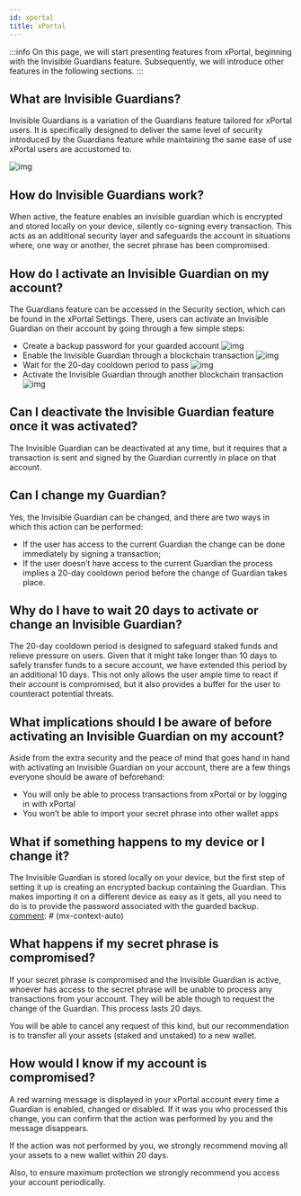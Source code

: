 ```yaml
---
id: xportal
title: xPortal
---
```


[comment]: # (mx-abstract)

:::info
On this page, we will start presenting features from xPortal, beginning with the Invisible Guardians feature. Subsequently, we will introduce other features in the following sections.
:::

[comment]: # (mx-context-auto)

## What are Invisible Guardians?

Invisible Guardians is a variation of the Guardians feature tailored for xPortal users. It is specifically designed to deliver the same level of security introduced by the Guardians feature while maintaining the same ease of use xPortal users are accustomed to.

![img](/wallet/xportal/activate_guardian.jpg)

[comment]: # (mx-context-auto)

## How do Invisible Guardians work?

When active, the feature enables an invisible guardian which is encrypted and stored locally on your device, silently co-signing every transaction. This acts as an additional security layer and safeguards the account in situations where, one way or another, the secret phrase has been compromised.

[comment]: # (mx-context-auto)

## How do I activate an Invisible Guardian on my account?
The Guardians feature can be accessed in the Security section, which can be found in the xPortal Settings. There, users can activate an Invisible Guardian on their account by going through a few simple steps:

- Create a backup password for your guarded account
![img](/wallet/xportal/inv_guardian_step1.jpg)
- Enable the Invisible Guardian through a blockchain transaction
![img](/wallet/xportal/inv_guardian_step2.jpg)
- Wait for the 20-day cooldown period to pass
![img](/wallet/xportal/inv_guardian_step4.jpg)
- Activate the Invisible Guardian through another blockchain transaction 
![img](/wallet/xportal/inv_guardian_step5.jpg)

[comment]: # (mx-context-auto)

## Can I deactivate the Invisible Guardian feature once it was activated?

The Invisible Guardian can be deactivated at any time, but it requires that a transaction is sent and signed by the Guardian currently in place on that account. 

[comment]: # (mx-context-auto)

## Can I change my Guardian?

Yes, the Invisible Guardian can be changed, and there are two ways in which this action can be performed:

- If the user has access to the current Guardian the change can be done immediately by signing a transaction;
- If the user doesn’t have access to the current Guardian the process implies a 20-day cooldown period before the change of Guardian takes place.
 
[comment]: # (mx-context-auto)

## Why do I have to wait 20 days to activate or change an Invisible Guardian?

The 20-day cooldown period is designed to safeguard staked funds and relieve pressure on users. 
Given that it might take longer than 10 days to safely transfer funds to a secure account, we have extended this period by an additional 10 days. 
This not only allows the user ample time to react if their account is compromised, but it also provides a buffer for the user to counteract potential threats.

[comment]: # (mx-context-auto)

## What implications should I be aware of before activating an Invisible Guardian on my account?

Aside from the extra security and the peace of mind that goes hand in hand with activating an Invisible Guardian on your account, there are a few things everyone should be aware of beforehand:
- You will only be able to process transactions from xPortal or by logging in with xPortal
- You won’t be able to import your secret phrase into other wallet apps

[comment]: # (mx-context-auto)

## What if something happens to my device or I change it?

The Invisible Guardian is stored locally on your device, but the first step of setting it up is creating an encrypted backup containing the Guardian. This makes importing it on a different device as easy as it gets, all you need to do is to provide the password associated with the guarded backup.
[comment]: # (mx-context-auto)

## What happens if my secret phrase is compromised?

If your secret phrase is compromised and the Invisible Guardian is active, whoever has access to the secret phrase will be unable to process any transactions from your account. They will be able though to request the change of the Guardian. This process lasts 20 days.

You will be able to cancel any request of this kind, but our recommendation is to transfer all your assets (staked and unstaked) to a new wallet.

[comment]: # (mx-context-auto)

## How would I know if my account is compromised?

A red warning message is displayed in your xPortal account every time a Guardian is enabled, changed or disabled. If it was you who processed this change, you can confirm that the action was performed by you and the message disappears.

If the action was not performed by you, we strongly recommend moving all your assets to a new wallet within 20 days.

Also, to ensure maximum protection we strongly recommend you access your account periodically.
